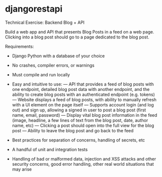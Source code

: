 # djangorestapi

Technical Exercise: Backend Blog + API

Build a web app and API that presents Blog Posts in a feed on a web page. Clicking into a blog post should go to a page dedicated to the blog post.

Requirements:
- Django Python with a database of your choice
- No crashes, compiler errors, or warnings
- Must compile and run locally

- Easy and intuitive to use:
— API that provides a feed of blog posts with one endpoint, detailed blog post data with another endpoint, and the ability to create blog posts with an authenticated endpoint (e.g. tokens)
— Website displays a feed of blog posts, with ability to manually refresh with a UI element on the page itself
— Supports account login (and log out) and sign up, allowing a signed in user to post a blog post (first name, email, password)
— Display vital blog post information in the feed (image, headline, a few lines of text from the blog post, date, author name, etc)
— Clicking a post should open into the full view for the blog post
— Ability to leave the blog post and go back to the feed
- Best practices for separation of concerns, handling of secrets, etc
- A handful of unit and integration tests
- Handling of bad or malformed data, injection and XSS attacks and other security concerns, good error handling, other real world situations that may arise

